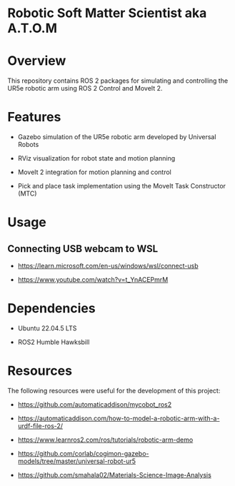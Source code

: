 # Robotic Soft Matter Scientist aka A.T.O.M #

# Overview #

This repository contains ROS 2 packages for simulating and controlling the UR5e robotic arm using ROS 2 Control and MoveIt 2.

# Features #

* Gazebo simulation of the UR5e robotic arm developed by Universal Robots

* RViz visualization for robot state and motion planning

* MoveIt 2 integration for motion planning and control

* Pick and place task implementation using the MoveIt Task Constructor (MTC)
  
# Usage #
## Connecting USB webcam to WSL

* https://learn.microsoft.com/en-us/windows/wsl/connect-usb

* https://www.youtube.com/watch?v=t_YnACEPmrM


# Dependencies #

* Ubuntu 22.04.5 LTS

* ROS2 Humble Hawksbill

# Resources #

The following resources were useful for the development of this project:

* https://github.com/automaticaddison/mycobot_ros2

* https://automaticaddison.com/how-to-model-a-robotic-arm-with-a-urdf-file-ros-2/

* https://www.learnros2.com/ros/tutorials/robotic-arm-demo

* https://github.com/corlab/cogimon-gazebo-models/tree/master/universal-robot-ur5

* https://github.com/smahala02/Materials-Science-Image-Analysis
